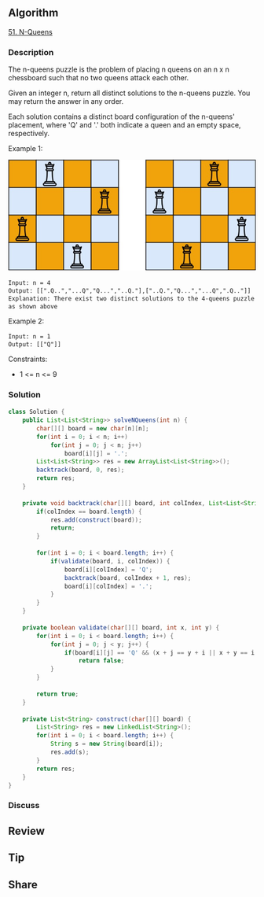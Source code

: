 ## Algorithm

[51. N-Queens](https://leetcode.com/problems/n-queens/description)

### Description

The n-queens puzzle is the problem of placing n queens on an n x n chessboard such that no two queens attack each other.

Given an integer n, return all distinct solutions to the n-queens puzzle. You may return the answer in any order.

Each solution contains a distinct board configuration of the n-queens' placement, where 'Q' and '.' both indicate a queen and an empty space, respectively.

Example 1:

![](assets/20240906-9662cb0a.png)

```
Input: n = 4
Output: [[".Q..","...Q","Q...","..Q."],["..Q.","Q...","...Q",".Q.."]]
Explanation: There exist two distinct solutions to the 4-queens puzzle as shown above
```

Example 2:

```
Input: n = 1
Output: [["Q"]]
```

Constraints:

- 1 <= n <= 9

### Solution

```java
class Solution {
    public List<List<String>> solveNQueens(int n) {
        char[][] board = new char[n][n];
        for(int i = 0; i < n; i++)
            for(int j = 0; j < n; j++)
                board[i][j] = '.';
        List<List<String>> res = new ArrayList<List<String>>();
        backtrack(board, 0, res);
        return res;
    }

    private void backtrack(char[][] board, int colIndex, List<List<String>> res) {
        if(colIndex == board.length) {
            res.add(construct(board));
            return;
        }

        for(int i = 0; i < board.length; i++) {
            if(validate(board, i, colIndex)) {
                board[i][colIndex] = 'Q';
                backtrack(board, colIndex + 1, res);
                board[i][colIndex] = '.';
            }
        }
    }

    private boolean validate(char[][] board, int x, int y) {
        for(int i = 0; i < board.length; i++) {
            for(int j = 0; j < y; j++) {
                if(board[i][j] == 'Q' && (x + j == y + i || x + y == i + j || x == i))
                    return false;
            }
        }

        return true;
    }

    private List<String> construct(char[][] board) {
        List<String> res = new LinkedList<String>();
        for(int i = 0; i < board.length; i++) {
            String s = new String(board[i]);
            res.add(s);
        }
        return res;
    }
}
```

### Discuss

## Review


## Tip


## Share
